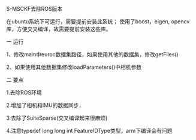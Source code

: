 S-MSCKF去除ROS版本

在ubuntu系统下可运行，需要提前安装此系统；
使用了boost，eigen, opencv库，方便交叉编译，故需要提前安装这些库。

一 运行

1、修改main中euroc数据集路径，如果使用其他的数据集，修改getFiles()

2、如果使用其他数据集修改loadParameters()中相机参数


二 要点

1.去除ROS环境

2.增加了相机和IMU的数据同步，

3.去除了SuiteSparse(交叉编译起来很麻烦)

4.注意typedef long long int FeatureIDType类型，arm下编译会有问题
